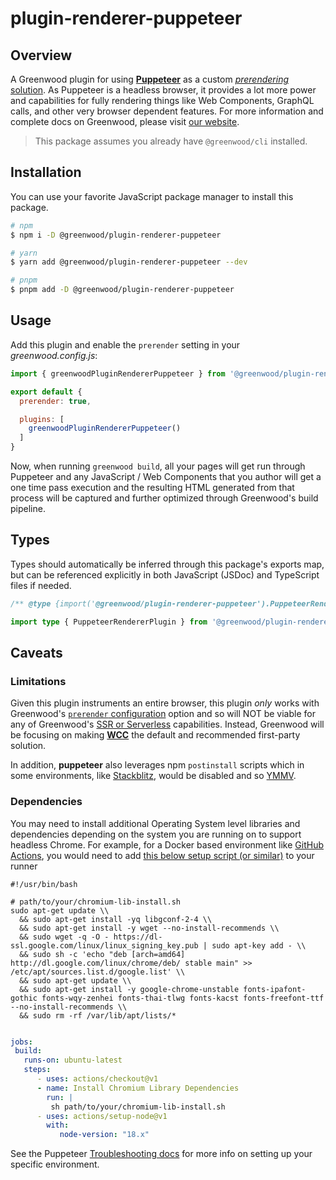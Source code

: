 # plugin-renderer-puppeteer

## Overview

A Greenwood plugin for using [**Puppeteer**](https://pptr.dev) as a custom [_prerendering_ solution](https://greenwoodjs.dev/docs/reference/rendering-strategies/#prerendering).  As Puppeteer is a headless browser, it provides a lot more power and capabilities for fully rendering things like Web Components, GraphQL calls, and other very browser dependent features. For more information and complete docs on Greenwood, please visit [our website](https://www.greenwoodjs.dev).

> This package assumes you already have `@greenwood/cli` installed.

## Installation

You can use your favorite JavaScript package manager to install this package.

```bash
# npm
$ npm i -D @greenwood/plugin-renderer-puppeteer

# yarn
$ yarn add @greenwood/plugin-renderer-puppeteer --dev

# pnpm
$ pnpm add -D @greenwood/plugin-renderer-puppeteer
```

## Usage

Add this plugin and enable the `prerender` setting in your _greenwood.config.js_:

```javascript
import { greenwoodPluginRendererPuppeteer } from '@greenwood/plugin-renderer-puppeteer';

export default {
  prerender: true,

  plugins: [
    greenwoodPluginRendererPuppeteer()
  ]
}
```

Now, when running `greenwood build`, all your pages will get run through Puppeteer and any JavaScript / Web Components that you author will get a one time pass execution and the resulting HTML generated from that process will be captured and further optimized through Greenwood's build pipeline.

## Types

Types should automatically be inferred through this package's exports map, but can be referenced explicitly in both JavaScript (JSDoc) and TypeScript files if needed.

```js
/** @type {import('@greenwood/plugin-renderer-puppeteer').PuppeteerRendererPlugin} */
```

```ts
import type { PuppeteerRendererPlugin } from '@greenwood/plugin-renderer-puppeteer';
```

## Caveats

### Limitations

Given this plugin instruments an entire browser, this plugin _only_ works with Greenwood's [`prerender` configuration](https://greenwoodjs.dev/docs/reference/configuration/#prerender) option and so will NOT be viable for any of Greenwood's [SSR or Serverless](https://greenwoodjs.dev/docs/pages/server-rendering/) capabilities.  Instead, Greenwood will be focusing on making [**WCC**](https://github.com/ProjectEvergreen/wcc) the default and recommended first-party solution.

In addition, **puppeteer** also leverages npm `postinstall` scripts which in some environments, like [Stackblitz](https://github.com/ProjectEvergreen/greenwood/discussions/639), would be disabled and so [YMMV](https://dictionary.cambridge.org/us/dictionary/english/ymmv).


### Dependencies

You may need to install additional Operating System level libraries and dependencies depending on the system you are running on to support headless Chrome. For example, for a Docker based environment like [GitHub Actions](https://github.com/ProjectEvergreen/greenwood/blob/master/.github/workflows/ci.yml#L19), you would need to add [this below setup script (or similar)](https://github.com/ProjectEvergreen/greenwood/blob/master/.github/workflows/chromium-lib-install.sh) to your runner
```shell
#!/usr/bin/bash

# path/to/your/chromium-lib-install.sh
sudo apt-get update \\
  && sudo apt-get install -yq libgconf-2-4 \\
  && sudo apt-get install -y wget --no-install-recommends \\
  && sudo wget -q -O - https://dl-ssl.google.com/linux/linux_signing_key.pub | sudo apt-key add - \\
  && sudo sh -c 'echo "deb [arch=amd64] http://dl.google.com/linux/chrome/deb/ stable main" >> /etc/apt/sources.list.d/google.list' \\
  && sudo apt-get update \\
  && sudo apt-get install -y google-chrome-unstable fonts-ipafont-gothic fonts-wqy-zenhei fonts-thai-tlwg fonts-kacst fonts-freefont-ttf --no-install-recommends \\
  && sudo rm -rf /var/lib/apt/lists/*
```

```yml

jobs:
 build:
   runs-on: ubuntu-latest
   steps:
      - uses: actions/checkout@v1
      - name: Install Chromium Library Dependencies
        run: |
         sh path/to/your/chromium-lib-install.sh
      - uses: actions/setup-node@v1
        with:
           node-version: "18.x"

```

See the Puppeteer [Troubleshooting docs](https://github.com/puppeteer/puppeteer/blob/main/docs/troubleshooting.md) for more info on setting up your specific environment.